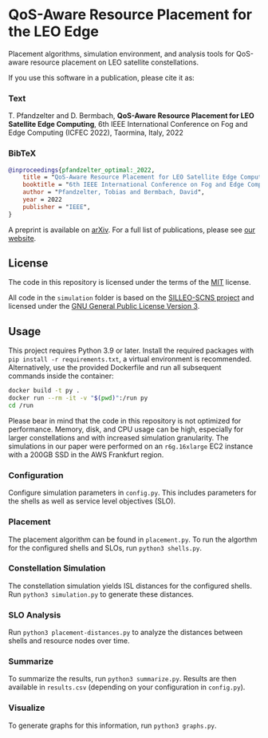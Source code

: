 # QoS-Aware Resource Placement for the LEO Edge

Placement algorithms, simulation environment, and analysis tools for QoS-aware resource placement on LEO satellite constellations.

If you use this software in a publication, please cite it as:

### Text

T. Pfandzelter and D. Bermbach, **QoS-Aware Resource Placement for LEO Satellite Edge Computing**, 6th IEEE International Conference on Fog and Edge Computing (ICFEC 2022), Taormina, Italy, 2022

### BibTeX

```bibtex
@inproceedings{pfandzelter_optimal:_2022,
    title = "QoS-Aware Resource Placement for LEO Satellite Edge Computing",
    booktitle = "6th IEEE International Conference on Fog and Edge Computing (ICFEC 2022)",
    author = "Pfandzelter, Tobias and Bermbach, David",
    year = 2022
    publisher = "IEEE",
}
```

A preprint is available on [arXiv](https://arxiv.org/abs/2201.05872).
For a full list of publications, please see [our website](https://www.tu.berlin/en/mcc/research/publications/).

## License

The code in this repository is licensed under the terms of the [MIT](./LICENSE) license.

All code in the `simulation` folder is based on the [SILLEO-SCNS project](https://github.com/Ben-Kempton/SILLEO-SCNS) and licensed under the [GNU General Public License Version 3](./simulation/LICENSE).

## Usage

This project requires Python 3.9 or later.
Install the required packages with `pip install -r requirements.txt`, a virtual environment is recommended.
Alternatively, use the provided Dockerfile and run all subsequent commands inside the container:

```sh
docker build -t py .
docker run --rm -it -v "$(pwd)":/run py
cd /run
```

Please bear in mind that the code in this repository is not optimized for performance.
Memory, disk, and CPU usage can be high, especially for larger constellations and with increased simulation granularity.
The simulations in our paper were performed on an `r6g.16xlarge` EC2 instance with a 200GB SSD in the AWS Frankfurt region.

### Configuration

Configure simulation parameters in `config.py`.
This includes parameters for the shells as well as service level objectives (SLO).

### Placement

The placement algorithm can be found in `placement.py`.
To run the algorthm for the configured shells and SLOs, run `python3 shells.py`.

### Constellation Simulation

The constellation simulation yields ISL distances for the configured shells.
Run `python3 simulation.py` to generate these distances.

### SLO Analysis

Run `python3 placement-distances.py` to analyze the distances between shells and resource nodes over time.

### Summarize

To summarize the results, run `python3 summarize.py`.
Results are then available in `results.csv` (depending on your configuration in `config.py`).

### Visualize

To generate graphs for this information, run `python3 graphs.py`.
